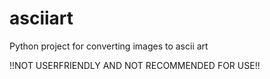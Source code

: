 # asciiart
Python project for converting images to ascii art

!!NOT USERFRIENDLY AND NOT RECOMMENDED FOR USE!!
